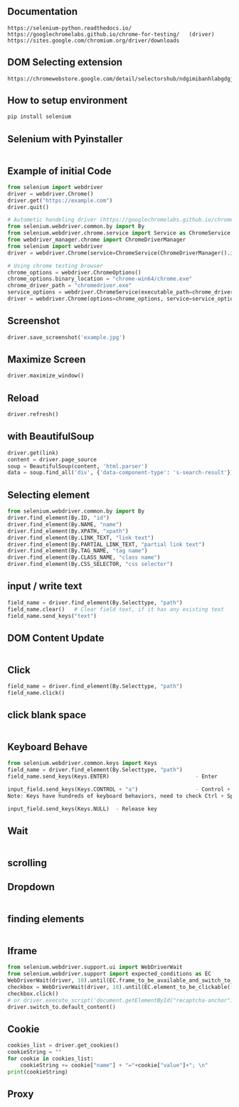 ## Documentation
```
https://selenium-python.readthedocs.io/
https://googlechromelabs.github.io/chrome-for-testing/   (driver)
https://sites.google.com/chromium.org/driver/downloads
```
## DOM Selecting extension
```
https://chromewebstore.google.com/detail/selectorshub/ndgimibanhlabgdgjcpbbndiehljcpfh
```
## How to setup environment
```bash
pip install selenium
```
## Selenium with Pyinstaller
```bash

```
## Example of initial Code
```py
from selenium import webdriver
driver = webdriver.Chrome()
driver.get("https://example.com")
driver.quit()

# Autometic handeling driver (https://googlechromelabs.github.io/chrome-for-testing/)
from selenium.webdriver.common.by import By
from selenium.webdriver.chrome.service import Service as ChromeService
from webdriver_manager.chrome import ChromeDriverManager
from selenium import webdriver
driver = webdriver.Chrome(service=ChromeService(ChromeDriverManager().install()))

# Using chrome testing browser
chrome_options = webdriver.ChromeOptions()
chrome_options.binary_location = "chrome-win64/chrome.exe"
chrome_driver_path = "chromedriver.exe"
service_options = webdriver.ChromeService(executable_path=chrome_driver_path)
driver = webdriver.Chrome(options=chrome_options, service=service_options)

```
## Screenshot
```py
driver.save_screenshot('example.jpg')
```
## Maximize Screen
```py
driver.maximize_window()
```
## Reload
```py
driver.refresh()
```
## with BeautifulSoup
```py
driver.get(link)
content = driver.page_source
soup = BeautifulSoup(content, 'html.parser')
data = soup.find_all('div', {'data-component-type': 's-search-result'})
```
## Selecting element
```py
from selenium.webdriver.common.by import By
driver.find_element(By.ID, "id")
driver.find_element(By.NAME, "name")
driver.find_element(By.XPATH, "xpath")
driver.find_element(By.LINK_TEXT, "link text")
driver.find_element(By.PARTIAL_LINK_TEXT, "partial link text")
driver.find_element(By.TAG_NAME, "tag name")
driver.find_element(By.CLASS_NAME, "class name")
driver.find_element(By.CSS_SELECTOR, "css selector")
```
## input / write text
```py
field_name = driver.find_element(By.Selecttype, "path")
field_name.clear()   # Clear field text, if it has any existing text
field_name.send_keys("text")
```
## DOM Content Update
```py

```
## Click
```py
field_name = driver.find_element(By.Selecttype, "path")
field_name.click()   
```
## click blank space
```py

```
## Keyboard Behave
```py
from selenium.webdriver.common.keys import Keys
field_name = driver.find_element(By.Selecttype, "path")
field_name.send_keys(Keys.ENTER)                           - Enter

input_field.send_keys(Keys.CONTROL + "a")                  - Control + A
Note: Keys have hundreds of keyboard behaviors, need to check Ctrl + Space - Pycharm

input_field.send_keys(Keys.NULL)  - Release key
```
## Wait
```py

``` 
## scrolling

## Dropdown
```py

```

## finding elements
```py

```
## Iframe
```py
from selenium.webdriver.support.ui import WebDriverWait
from selenium.webdriver.support import expected_conditions as EC
WebDriverWait(driver, 10).until(EC.frame_to_be_available_and_switch_to_it((By.CSS_SELECTOR, 'iframe[title="reCAPTCHA"]')))  # any selector work here
checkbox = WebDriverWait(driver, 10).until(EC.element_to_be_clickable((By.ID, 'recaptcha-anchor')))
checkbox.click()
# or driver.execute_script('document.getElementById("recaptcha-anchor").click();')
driver.switch_to.default_content()

```

## Cookie
```py
cookies_list = driver.get_cookies()
cookieString = ""
for cookie in cookies_list:
    cookieString += cookie["name"] + "="+cookie["value"]+"; \n"
print(cookieString)
```

## Proxy






